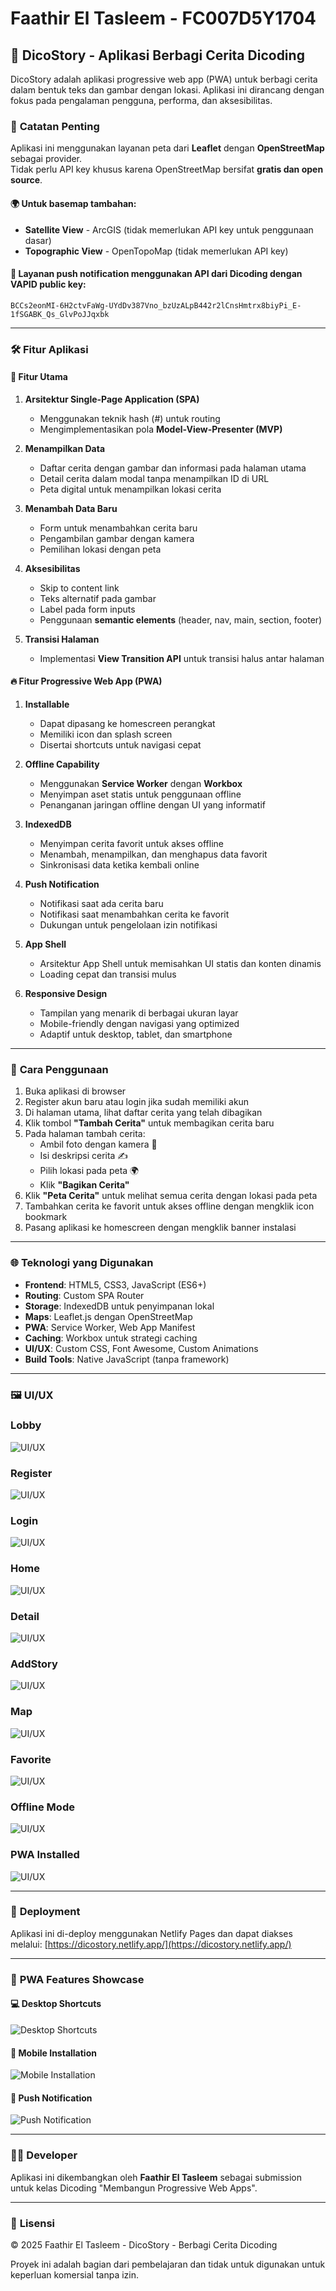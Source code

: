 # Faathir El Tasleem - FC007D5Y1704

## 🚀 DicoStory - Aplikasi Berbagi Cerita Dicoding

DicoStory adalah aplikasi progressive web app (PWA) untuk berbagi cerita dalam bentuk teks dan gambar dengan lokasi. Aplikasi ini dirancang dengan fokus pada pengalaman pengguna, performa, dan aksesibilitas.

### 📌 **Catatan Penting**
Aplikasi ini menggunakan layanan peta dari **Leaflet** dengan **OpenStreetMap** sebagai provider.  
Tidak perlu API key khusus karena OpenStreetMap bersifat **gratis dan open source**.

#### 🌍 Untuk basemap tambahan:
- **Satellite View** - ArcGIS (tidak memerlukan API key untuk penggunaan dasar)
- **Topographic View** - OpenTopoMap (tidak memerlukan API key)

#### 🔔 Layanan push notification menggunakan API dari Dicoding dengan VAPID public key:
`BCCs2eonMI-6H2ctvFaWg-UYdDv387Vno_bzUzALpB442r2lCnsHmtrx8biyPi_E-1fSGABK_Qs_GlvPoJJqxbk`

---

### 🛠 **Fitur Aplikasi**

#### 🌟 Fitur Utama
1. **Arsitektur Single-Page Application (SPA)**
   - Menggunakan teknik hash (#) untuk routing
   - Mengimplementasikan pola **Model-View-Presenter (MVP)**

2. **Menampilkan Data**
   - Daftar cerita dengan gambar dan informasi pada halaman utama
   - Detail cerita dalam modal tanpa menampilkan ID di URL
   - Peta digital untuk menampilkan lokasi cerita

3. **Menambah Data Baru**
   - Form untuk menambahkan cerita baru
   - Pengambilan gambar dengan kamera
   - Pemilihan lokasi dengan peta

4. **Aksesibilitas**
   - Skip to content link
   - Teks alternatif pada gambar
   - Label pada form inputs
   - Penggunaan **semantic elements** (header, nav, main, section, footer)

5. **Transisi Halaman**
   - Implementasi **View Transition API** untuk transisi halus antar halaman

#### 🔥 Fitur Progressive Web App (PWA)
1. **Installable**
   - Dapat dipasang ke homescreen perangkat
   - Memiliki icon dan splash screen
   - Disertai shortcuts untuk navigasi cepat

2. **Offline Capability**
   - Menggunakan **Service Worker** dengan **Workbox**
   - Menyimpan aset statis untuk penggunaan offline
   - Penanganan jaringan offline dengan UI yang informatif

3. **IndexedDB**
   - Menyimpan cerita favorit untuk akses offline
   - Menambah, menampilkan, dan menghapus data favorit
   - Sinkronisasi data ketika kembali online

4. **Push Notification**
   - Notifikasi saat ada cerita baru
   - Notifikasi saat menambahkan cerita ke favorit
   - Dukungan untuk pengelolaan izin notifikasi

5. **App Shell**
   - Arsitektur App Shell untuk memisahkan UI statis dan konten dinamis
   - Loading cepat dan transisi mulus

6. **Responsive Design**
   - Tampilan yang menarik di berbagai ukuran layar
   - Mobile-friendly dengan navigasi yang optimized
   - Adaptif untuk desktop, tablet, dan smartphone

---

### 📝 **Cara Penggunaan**

1. Buka aplikasi di browser
2. Register akun baru atau login jika sudah memiliki akun
3. Di halaman utama, lihat daftar cerita yang telah dibagikan
4. Klik tombol **"Tambah Cerita"** untuk membagikan cerita baru
5. Pada halaman tambah cerita:
   - Ambil foto dengan kamera 📸
   - Isi deskripsi cerita ✍️
   - Pilih lokasi pada peta 🌍
   - Klik **"Bagikan Cerita"**
6. Klik **"Peta Cerita"** untuk melihat semua cerita dengan lokasi pada peta
7. Tambahkan cerita ke favorit untuk akses offline dengan mengklik icon bookmark
8. Pasang aplikasi ke homescreen dengan mengklik banner instalasi

---

### 🌐 **Teknologi yang Digunakan**

- **Frontend**: HTML5, CSS3, JavaScript (ES6+)
- **Routing**: Custom SPA Router
- **Storage**: IndexedDB untuk penyimpanan lokal
- **Maps**: Leaflet.js dengan OpenStreetMap
- **PWA**: Service Worker, Web App Manifest
- **Caching**: Workbox untuk strategi caching
- **UI/UX**: Custom CSS, Font Awesome, Custom Animations
- **Build Tools**: Native JavaScript (tanpa framework)

---

### 🖼 **UI/UX**

### **Lobby**
![UI/UX](./src/public/images/Lobby.png)

### **Register**
![UI/UX](./src/public/images/Register.png)

### **Login**
![UI/UX](./src/public/images/Login.png)

### **Home**
![UI/UX](./src/public/images/Home.png)

### **Detail**
![UI/UX](./src/public/images/Detail.png)

### **AddStory**
![UI/UX](./src/public/images/AddStory.png)

###  **Map**
![UI/UX](./src/public/images/Map.png)

###  **Favorite**
![UI/UX](./src/public/images/Favorite.png)

### **Offline Mode**
![UI/UX](./src/public/images/Offline.png)

### **PWA Installed**
![UI/UX](./src/public/images/PWA.png)

---

### 🚀 **Deployment**

Aplikasi ini di-deploy menggunakan Netlify Pages dan dapat diakses melalui:
[https://dicostory.netlify.app/](https://dicostory.netlify.app/)

---

### 📱 **PWA Features Showcase**

#### 💻 Desktop Shortcuts
![Desktop Shortcuts](./src/public/screenshots/desktop-1.png)

#### 📱 Mobile Installation
![Mobile Installation](./src/public/screenshots/mobile-1.png)

#### 🔔 Push Notification
![Push Notification](./src/public/screenshots/notification.png)

---

### 👨‍💻 **Developer**

Aplikasi ini dikembangkan oleh **Faathir El Tasleem** sebagai submission untuk kelas Dicoding "Membangun Progressive Web Apps".

---

### 📄 **Lisensi**

© 2025 Faathir El Tasleem - DicoStory - Berbagi Cerita Dicoding

Proyek ini adalah bagian dari pembelajaran dan tidak untuk digunakan untuk keperluan komersial tanpa izin.
